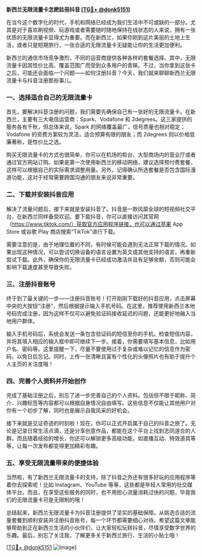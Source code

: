 **新西兰无限流量卡怎麽註冊抖音 [[TG💪+ @donk5151](https://t.me/s/donk5151)]**

在当今这个数字化的时代，手机和网络已经成为我们生活中不可或缺的一部分。尤其是对于喜欢刷视频、玩游戏或者需要随时随地保持在线状态的人来说，拥有一张优质的无限流量卡显得尤为重要。而在新西兰，如果你刚到这片美丽的土地上生活，或者只是短期旅行，一张合适的无限流量卡无疑能让你的生活更加便利。

新西兰的通信市场竞争激烈，不同的运营商提供各种各样的套餐选择。其中，无限流量卡因其性价比高、覆盖范围广而受到众多用户的青睐。不过，当你拿到这张卡之后，可能还会面临一个问题——如何注册抖音？今天，我们就来聊聊新西兰无限流量卡与抖音注册那些事儿。

### 一、选择适合自己的无限流量卡

首先，要解决抖音注册的问题，我们需要先确保自己有一张好的无限流量卡。在新西兰，主要有三大电信运营商：Spark、Vodafone 和 2degrees。这三家提供的服务各有千秋，但总体来说，Spark 的网络覆盖最广，信号质量也相对稳定；Vodafone 的资费方案较为灵活，适合预算有限的朋友；而 2degrees 则以价格低廉著称，是性价比之选。

购买无限流量卡的方式也很简单，你可以在机场的柜台、大型商场内的营业厅或者通过官方网站订购。如果是第一次使用新西兰的移动网络，建议选择预付费套餐，这样可以根据自己的实际需求调整用量。另外，记得确认所选套餐是否包含国际漫游功能，这对于经常需要跨国沟通的朋友来说非常重要。

### 二、下载并安装抖音应用

解决了流量问题后，接下来就是安装抖音了。抖音是一款风靡全球的短视频社交平台，在新西兰同样备受欢迎。要下载抖音，你可以直接访问其官网（https://www.tiktok.com/）获取官方应用程序链接，也可以通过苹果 App Store 或谷歌 Play 商店搜索“TikTok”进行下载。

需要注意的是，由于地理位置的不同，有时候可能会遇到无法正常下载的情况。如果出现这种情况，可以尝试切换设备的语言设置为英文或其他支持的语言，再重新尝试下载。此外，确保你的无限流量卡已经成功激活并且有足够余额，否则可能会影响下载速度甚至导致失败。

### 三、注册抖音账号

终于到了最关键的一步——注册抖音账号！打开刚刚下载好的抖音应用，点击屏幕中央的大按钮“注册”，然后根据提示输入手机号码。在这里，推荐使用新西兰本地号码完成注册，因为这样不仅可以避免验证码接收延迟的问题，还能更好地融入当地用户群体。

输入手机号码后，系统会发送一条包含验证码的短信至你的手机。检查短信内容，并将其填入相应的输入框中即可继续下一步。接着，你需要填写基本信息，比如用户名、密码等。这里提醒一下，尽量不要使用过于复杂或难以记忆的信息作为密码，以免日后忘记。同时，上传一张清晰且富有个性化的头像照片也有助于提升个人主页的关注度哦！

### 四、完善个人资料并开始创作

完成了基础注册之后，别忘了进一步完善自己的个人资料。包括但不限于昵称、简介、兴趣标签等内容都可以根据自身情况自由填写。这些信息不仅能让其他用户对你有一个初步了解，同时也是展示自我风采的好机会。

接下来就是见证奇迹的时刻啦！现在，你可以正式开启属于自己的抖音之旅了。无论是记录日常生活点滴，还是分享创意作品，都能在这个平台上找到志同道合的人群。而且随着经验的增长，你还可以解锁更多高级功能，如直播互动、特效道具等等，让每一次发布都变得更加精彩有趣。

### 五、享受无限流量带来的便捷体验

当然啦，有了新西兰无限流量卡的支持，除了抖音之外还有很多好玩的应用程序等着你去探索呢！比如 Instagram、YouTube 等等，这些都是年轻人常用的社交媒体平台。而且，在享受这些服务的同时，也不用担心流量消耗过快的问题，毕竟我们的无限流量卡可是无限制的哦！

总结起来，新西兰无限流量卡为抖音注册提供了坚实的基础保障。从挑选合适的流量套餐到顺利安装并注册抖音账号，每一个环节都需要细心对待。希望这篇文章能够帮助到正在新西兰生活的小伙伴们，让大家轻松玩转抖音，尽情享受数字世界的乐趣。最后，别忘了关注我，了解更多关于新西兰旅行、生活的小贴士哦！

[[TG💪+ @donk5151](https://t.me/s/donk5151) ![Image](https://i.postimg.cc/rwNCRYN7/Snipaste-2025-04-30-17-27-05.png)]